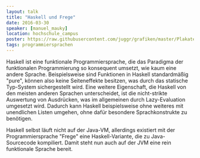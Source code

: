 ```yaml
---
layout: talk
title: "Haskell und Frege"
date: 2016-03-30
speaker: [manuel_mauky]
location: hochschule_campus
poster: https://raw.githubusercontent.com/juggr/grafiken/master/Plakate/Plakat_03_2016/Plakat03_2016v2.png
tags: programmiersprachen
---
```


Haskell ist eine funktionale Programmiersprache, die das Paradigma der funktionalen Programmierung so konsequent
umsetzt, wie kaum eine andere Sprache. Beispielsweise sind Funktionen in Haskell standardmäßig "pure", können also keine
Seiteneffekte besitzen, was durch das statische Typ-System sichergestellt wird. Eine weitere Eigenschaft, die Haskell
von den meisten anderen Sprachen unterscheidet, ist die nicht-strikte Auswertung von Ausdrücken, was im allgemeinen
durch Lazy-Evaluation umgesetzt wird. Dadurch kann Haskell beispielsweise ohne weiteres mit unendlichen Listen umgehen,
ohne dafür besondere Sprachkonstrukte zu benötigen.

Haskell selbst läuft nicht auf der Java-VM, allerdings existiert mit der Programmiersprache "Frege" eine
Haskell-Variante, die zu Java-Sourcecode kompiliert. Damit steht nun auch auf der JVM eine rein funktionale Sprache
bereit.
